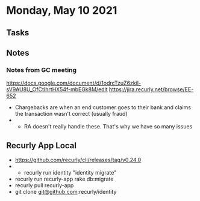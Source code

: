 # Monday, May 10 2021

## Tasks

## Notes
### Notes from GC meeting
https://docs.google.com/document/d/1odrcTzuZ6zkil-sV9AU8U_OfCtIhrtHX54f-mbEGk8M/edit
https://jira.recurly.net/browse/EE-652
* Chargebacks are when an end customer goes to their bank and claims the transaction wasn't correct (usually fraud)
* * RA doesn't really handle these. That's why we have so many issues

## Recurly App Local
* https://github.com/recurly/cli/releases/tag/v0.24.0
* * recurly run identity "identity migrate"
* recurly run recurly-app rake db:migrate
* recurly pull recurly-app
* git clone git@github.com:recurly/identity
